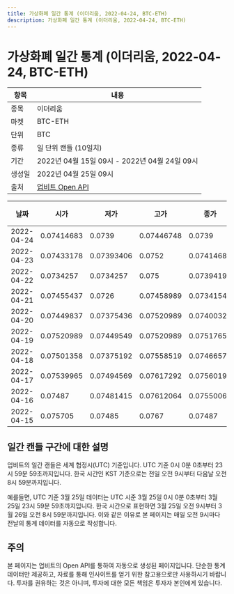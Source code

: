 ```yaml
---
title: 가상화폐 일간 통계 (이더리움, 2022-04-24, BTC-ETH)
description: 가상화폐 일간 통계 (이더리움, 2022-04-24, BTC-ETH)
---
```



가상화폐 일간 통계 (이더리움, 2022-04-24, BTC-ETH)
===

|항목|내용|
|--|--|
|종목|이더리움|
|마켓|BTC-ETH|
|단위|BTC|
|종류|일 단위 캔들 (10일치)|
|기간|2022년 04월 15일 09시 - 2022년 04월 24일 09시|
|생성일|2022년 04월 25일 09시|
|출처|[업비트 Open API](https://docs.upbit.com)|


|날짜|시가|저가|고가|종가|비고|
|--|--|--|--|--|--|
|2022-04-24|0.07414683|0.0739|0.07446748|0.0739|    |
|2022-04-23|0.07433178|0.07393406|0.0752|0.07414683|    |
|2022-04-22|0.0734257|0.0734257|0.075|0.07394199|    |
|2022-04-21|0.07455437|0.0726|0.07458989|0.07341544|    |
|2022-04-20|0.07449837|0.07375436|0.07520989|0.07400323|    |
|2022-04-19|0.07520989|0.07449549|0.07520989|0.07517655|    |
|2022-04-18|0.07501358|0.07375192|0.07558519|0.07466572|    |
|2022-04-17|0.07539965|0.07494569|0.07617292|0.07560199|    |
|2022-04-16|0.07487|0.07481415|0.07612064|0.07550068|    |
|2022-04-15|0.075705|0.07485|0.0767|0.07487|    |


일간 캔들 구간에 대한 설명
---


업비트의 일간 캔들은 세계 협정시(UTC) 기준입니다. 
UTC 기준 0시 0분 0초부터 23시 59분 59초까지입니다. 
한국 시간인 KST 기준으로는 전일 오전 9시부터 다음날 오전 8시 59분까지입니다. 


예를들면, UTC 기준 3월 25일 데이터는 UTC 시준 3월 25일 0시 0분 0초부터 3월 25일 23시 59분 59초까지입니다. 
한국 시간으로 표현하면 3월 25일 오전 9시부터 3월 26일 오전 8시 59분까지입니다. 
이와 같은 이유로 본 페이지는 매일 오전 9시마다 전날의 통계 데이터를 자동으로 작성합니다. 


주의
---


본 페이지는 업비트의 Open API를 통하여 자동으로 생성된 페이지입니다. 
단순한 통계 데이터만 제공하고, 자료를 통해 인사이트를 얻기 위한 참고용으로만 사용하시기 바랍니다. 
투자를 권유하는 것은 아니며, 투자에 대한 모든 책임은 투자자 본인에게 있습니다. 
